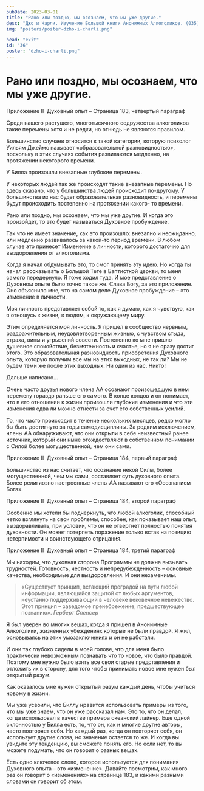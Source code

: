 ```yaml
---
pubDate: 2023-03-01
title: "Рано или поздно, мы осознаем, что мы уже другие."
desc: "Джо и Чарли. Изучение Большой книги Анонимных Алкоголиков. (035)"
img: "posters/poster-dzho-i-charli.png"

head: "exit"
id: "36"
poster: "dzho-i-charli.png"
---
```


# Рано или поздно, мы осознаем, что мы уже другие.

Приложение II  Духовный опыт – Страница 183, четвертый параграф

Среди нашего растущего, многотысячного содружества алкоголиков такие перемены хотя и не редки, но отнюдь не являются правилом.

Большинство случаев относится к такой категории, которую психолог Уильям Джеймс называет «образовательной разновидностью», поскольку в этих случаях события развиваются медленно, на протяжении некоторого времени.

У Билла произошли внезапные глубокие перемены.

У некоторых людей так же происходят такие внезапные перемены. Но здесь сказано, что у большинства людей происходит по-другому. У большинства из нас будет образовательная разновидность, и перемены будут происходить постепенно на протяжении какого- то времени.

Рано или поздно, мы осознаем, что мы уже другие. И когда это произойдет, то это будет называться Духовное пробуждение.

Так что не имеет значение, как это произошло: внезапно и неожиданно, или медленно развивалось за какой-то период времени. В любом случае это принесет Изменение в личности, которого достаточно для выздоровления от алкоголизма.

Когда я начал обдумывать это, то смог принять эту идею. Но когда ты начал рассказывать о Большой Тете в Баптисткой церкви, то меня самого передернуло. Я тоже ходил туда. И мое представление о Духовном опыте было точно такое же. Слава Богу, за это приложение. Оно объяснило мне, что на самом деле Духовное пробуждение – это изменение в личности.

Моя личность представляет собой то, как я думаю, как я чувствую, как я отношусь к жизни, к людям, к окружающему миру.

Этим определяется моя личность. Я пришел в сообщество нервным, раздражительным, неудовлетворенным жизнью, с чувством стыда, страха, вины и угрызений совести. Постепенно ко мне пришло душевное спокойствие, безмятежность и счастье, но я не сразу достиг этого. Это образовательная разновидность приобретения Духовного опыта, которую получим все мы на этих выходных, не так ли? Мы не будем теми же после этих выходных. Ни один из нас. Никто!

Дальше написано…

Очень часто друзья нового члена АА осознают произошедшую в нем перемену гораздо раньше его самого. В конце концов и он понимает, что в его отношении к жизни произошли глубокие изменения и что эти изменения едва ли можно отнести за счет его собственных усилий.

То, что часто происходит в течение нескольких месяцев, редко могло бы быть достигнуто за годы самодисциплины. За редким исключением, члены АА обнаруживают, что они открыли в себе неизвестный ранее источник, который они ныне отождествляют в собственном понимании с Силой более могущественной, чем они сами.

Приложение II  Духовный опыт – Страница 184, первый параграф

Большинство из нас считает, что осознание некой Силы, более могущественной, чем мы сами, составляет суть духовного опыта. Более религиозно настроенные члены АА называют его «Осознанием Бога».

Приложение II  Духовный опыт – Страница 184, второй параграф

Особенно мы хотели бы подчеркнуть, что любой алкоголик, способный четко взглянуть на свои проблемы, способен, как показывает наш опыт, выздоравливать, при условии, что он не отвергнет полностью понятия духовности. Он может потерпеть поражение только встав на позицию нетерпимости и воинствующего отрицания.

Приложение II  Духовный опыт – Страница 184, третий параграф

Мы находим, что духовная сторона Программы не должна вызывать трудностей. Готовность, честность и непредубежденность – основные качества, необходимые для выздоровления. И они незаменимы.

> «Существует принцип, встающий преградой на пути любой информации, являющийся защитой от любых аргументов, неустанно поддерживающий в человеке вековечное невежество. Этот принцип – заведомое пренебрежение, предшествующее познанию».
> <cite>Герберт Спенсер</cite>

Я был уверен во многих вещах, когда я пришел в Анонимные Алкоголики, жизненных убеждениях которые не были правдой. Я жил, основываясь на этих умозаключениях и он не работали.

И они так глубоко сидели в моей голове, что для меня было практически невозможным познавать что то новое, что было правдой. Поэтому мне нужно было взять все свои старые представления и отложить их в сторону, для того чтобы принимать новое мне нужен был открытый разум.

Как оказалось мне нужен открытый разум каждый день, чтобы учиться новому в жизни.

Мы уже усвоили, что Биллу нравится использовать примеры из того, что мы уже знаем, что он уже рассказал нам. Это то, что он делал, когда использовал в качестве примера океанский лайнер. Еще одной склонностью у Билла есть, то, что он, как и многие другие авторы, часто повторяет себя. Но каждый раз, когда он повторяет себя, он использует другие слова, но значение остается то же. И когда вы увидите эту тенденцию, вы сможете понять его. Но если нет, то вы можете подумать, что он говорит о разных вещах.

Есть одно ключевое слово, которое используется для понимания Духовного опыта – это «изменение».
Давайте посмотрим, как много раз он говорит о «изменениях» на странице 183, и какими разными словами он говорит об этом.
